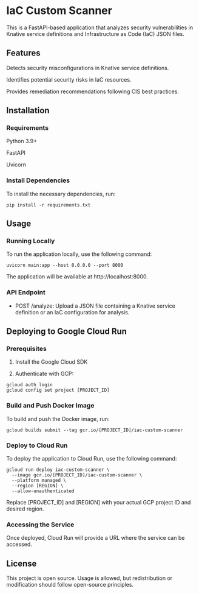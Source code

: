 # IaC Custom Scanner

This is a FastAPI-based application that analyzes security vulnerabilities in Knative service definitions and Infrastructure as Code (IaC) JSON files.

## Features

Detects security misconfigurations in Knative service definitions.

Identifies potential security risks in IaC resources.

Provides remediation recommendations following CIS best practices.

## Installation

### Requirements

Python 3.9+

FastAPI

Uvicorn

### Install Dependencies

To install the necessary dependencies, run:

```pip install -r requirements.txt```

## Usage

### Running Locally

To run the application locally, use the following command:

```uvicorn main:app --host 0.0.0.0 --port 8000```

The application will be available at http://localhost:8000.

### API Endpoint

* POST /analyze: Upload a JSON file containing a Knative service definition or an IaC configuration for analysis.

## Deploying to Google Cloud Run

### Prerequisites

1. Install the Google Cloud SDK

2. Authenticate with GCP:

```
gcloud auth login
gcloud config set project [PROJECT_ID]
```

### Build and Push Docker Image

To build and push the Docker image, run:

```gcloud builds submit --tag gcr.io/[PROJECT_ID]/iac-custom-scanner```

### Deploy to Cloud Run

To deploy the application to Cloud Run, use the following command:

```
gcloud run deploy iac-custom-scanner \
  --image gcr.io/[PROJECT_ID]/iac-custom-scanner \
  --platform managed \
  --region [REGION] \
  --allow-unauthenticated
 ```

Replace [PROJECT_ID] and [REGION] with your actual GCP project ID and desired region.

### Accessing the Service

Once deployed, Cloud Run will provide a URL where the service can be accessed.

## License

This project is open source. Usage is allowed, but redistribution or modification should follow open-source principles.
